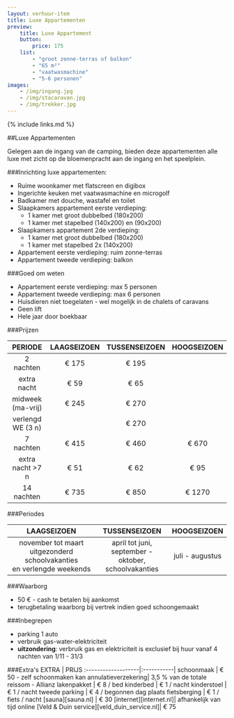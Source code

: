 ```yaml
---
layout: verhuur-item
title: Luxe Appartementen
preview: 
    title: Luxe Appartement
    button:
        price: 175
    list:
        - "groot zonne-terras of balkon"
        - "65 m²"
        - "vaatwasmachine"
        - "5-6 personen"
images:
    - /img/ingang.jpg
    - /img/stacaravan.jpg
    - /img/trekker.jpg
---
```


{% include links.md %}

##Luxe Appartementen

Gelegen aan de ingang van de camping, bieden deze appartementen alle luxe met zicht op de bloemenpracht aan de ingang en het speelplein. 

###Inrichting luxe appartementen:
- Ruime woonkamer met flatscreen en digibox
- Ingerichte keuken met vaatwasmachine en microgolf
- Badkamer met douche, wastafel en toilet
- Slaapkamers appartement eerste verdieping:
    - 1 kamer met groot dubbelbed (180x200)
    - 1 kamer met stapelbed (140x200) en (90x200)
- Slaapkamers appartement 2de verdieping:
    - 1 kamer met groot dubbelbed (180x200)
    - 1 kamer met stapelbed 2x (140x200)
- Appartement eerste verdieping: ruim zonne-terras
- Appartement tweede verdieping: balkon
    
###Goed om weten
- Appartement eerste verdieping: max 5 personen
- Appartement tweede verdieping: max 6 personen
- Huisdieren niet toegelaten - wel mogelijk in de chalets of caravans
- Geen lift
- Hele jaar door boekbaar

###Prijzen

PERIODE             | LAAGSEIZOEN | TUSSENSEIZOEN | HOOGSEIZOEN |
:------------------:|:-----------:|:-------------:|:-----------:|
2 nachten           |€ 175        |€ 195          |         
extra nacht         |€ 59         |€ 65           |            
midweek (ma-vrij)   |€ 245        |€ 270          |
verlengd WE (3 n)   |             |€ 270          |
7 nachten           |€ 415        |€ 460          | € 670
extra nacht >7 n    |€ 51         |€ 62           | € 95
14 nachten          |€ 735        |€ 850          | € 1270


###Periodes

LAAGSEIZOEN           |TUSSENSEIZOEN      |    HOOGSEIZOEN|
:--------------------:|:-----------------:|:-------------:|
november tot maart<br>uitgezonderd schoolvakanties <br>en verlengde weekends | april tot juni, <br>september - oktober, <br>schoolvakanties | juli - augustus

###Waarborg
- 50 € - cash te betalen bij aankomst
- terugbetaling waarborg bij vertrek indien goed schoongemaakt

###Inbegrepen
- parking 1 auto
- verbruik gas-water-elektriciteit 
- **uitzondering**: verbruik gas en elektriciteit is exclusief bij huur vanaf 4 nachten van 1/11 - 31/3

###Extra's
EXTRA               | PRIJS 
:-------------------|:-----------|
schoonmaak          | € 50 - zelf schoonmaken kan
annulatieverzekering| 3,5 % van de totale reissom - Allianz 
lakenpakket         | € 8 / bed
kinderbed           | € 1 / nacht
kinderstoel         | € 1 / nacht
tweede parking      | € 4 / begonnen dag
plaats fietsberging | € 1 / fiets / nacht
[sauna][sauna.nl]   | € 30
[internet][internet.nl]| afhankelijk van tijd online
[Veld & Duin service][veld_duin_service.nl]| € 75 


